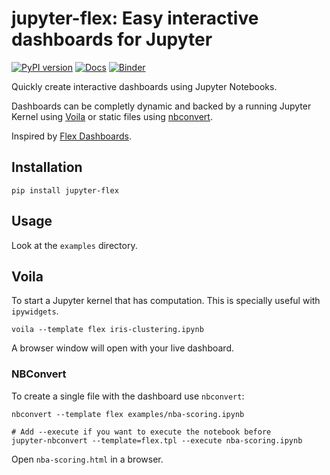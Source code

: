 # jupyter-flex: Easy interactive dashboards for Jupyter

[![PyPI version](https://badge.fury.io/py/jupyter-flex.svg)](https://pypi.org/project/jupyter-flex/)
[![Docs](https://api.netlify.com/api/v1/badges/cba69018-b4a3-4015-9b9c-7f936304afa2/deploy-status)](https://jupyter-flex.netlify.com/)
[![Binder](https://mybinder.org/badge_logo.svg)](https://mybinder.org/v2/gh/danielfrg/jupyter-flex/master)

Quickly create interactive dashboards using Jupyter Notebooks.

Dashboards can be completly dynamic and backed by a running Jupyter Kernel using [Voila](https://github.com/voila-dashboards/voila)
or static files using [nbconvert](https://nbconvert.readthedocs.io/en/latest/).

Inspired by [Flex Dashboards](https://rmarkdown.rstudio.com/flexdashboard/).

## Installation

```
pip install jupyter-flex
```

## Usage

Look at the `examples` directory.

## Voila

To start a Jupyter kernel that has computation.
This is specially useful with `ipywidgets`.

```
voila --template flex iris-clustering.ipynb
```

A browser window will open with your live dashboard.

### NBConvert

To create a single file with the dashboard use `nbconvert`:

```
nbconvert --template flex examples/nba-scoring.ipynb

# Add --execute if you want to execute the notebook before
jupyter-nbconvert --template=flex.tpl --execute nba-scoring.ipynb
```

Open `nba-scoring.html` in a browser.
